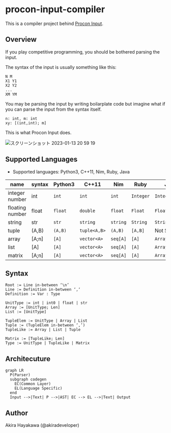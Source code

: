 # procon-input-compiler

This is a compiler project behind [Procon Input](https://akiradeveloper.github.io/procon-input/).

## Overview

If you play competitive programming,
you should be bothered parsing the input.

The syntax of the input is usually something like this:

```
N M
X1 Y1
X2 Y2
...
XM YM
```

You may be parsing the input by writing boilarplate code but
imagine what if you can parse the input from the syntax itself.

```
n: int, m: int
xy: [(int,int); m]
```

This is what Procon Input does.

![スクリーンショット 2023-01-13 20 59 19](https://user-images.githubusercontent.com/785824/212315530-2e6c2873-5135-440b-95aa-cd68a592102a.png)

## Supported Languages

- Supported languages: Python3, C++11, Nim, Ruby, Java

|name | syntax | Python3 | C++11 | Nim | Ruby | Java |
|-|-|-|-|-|-|-|
|integer number|int|`int`|`int`|`int`|`Integer`|`Integer`|
|floating number|float|`float`|`double`|`float`|`Float`|`Float`|
|string|str|`str`|`string`|`string`|`String`|`String`|
|tuple|(A,B)|`(A,B)`|`tuple<A,B>`|`(A,B)`|`[A,B]`|Not Supp|
|array|[A;n]|`[A]`|`vector<A>`|`seq[A]`|`[A]`|`ArrayList<A>`|
|list|[A]|`[A]`|`vector<A>`|`seq[A]`|`[A]`|`ArrayList<A>`|
|matrix|[A;n]|`[A]`|`vector<A>`|`seq[A]`|`[A]`|`ArrayList<A>`

## Syntax

```
Root := Line in-between ‘\n’
Line := Definition in-between ‘,‘
Definition := Var : Type

UnitType := int | int0 | float | str
Array := [UnitType; Len]
List := [UnitType]

TupleElem := UnitType | Array | List
Tuple := (TupleElem in-between ‘,’)
TupleLike := Array | List | Tuple

Matrix := [TupleLike; Len]
Type := UnitType | TupleLike | Matrix
```

## Architecuture

```mermaid
graph LR
  P(Parser)
  subgraph codegen
    EC(Common Layer)
    EL(Language Specific)
  end
  Input -->|Text| P -->|AST| EC --> EL -->|Text| Output
```

## Author

Akira Hayakawa (@akiradeveloper)

